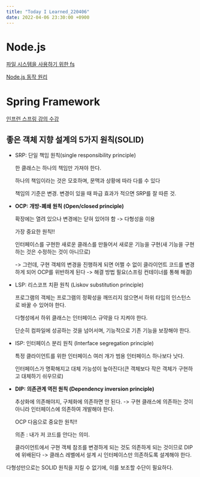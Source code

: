 ```yaml
---
title: "Today I Learned_220406"
date: 2022-04-06 23:30:00 +0900
---
```


# Node.js
[파일 시스템을 사용하기 위한 fs](https://www.daleseo.com/js-node-fs/)

[Node.js 동작 원리](https://codingjuny.tistory.com/58)

# Spring Framework
[인프런 스프링 강의 수강](https://www.inflearn.com/course/%EC%8A%A4%ED%94%84%EB%A7%81-%ED%95%B5%EC%8B%AC-%EC%9B%90%EB%A6%AC-%EA%B8%B0%EB%B3%B8%ED%8E%B8/dashboard)

## 좋은 객체 지향 설계의 5가지 원칙(SOLID)
- SRP: 단일 책임 원칙(single responsibility principle)
  
  한 클래스는 하나의 책임만 가져야 한다.

  하나의 책임이라는 것은 모호하며, 문맥과 상황에 따라 다를 수 있다

  책임의 기준은 변경. 변경이 있을 때 파급 효과가 적으면 SRP를 잘 따른 것.
- **OCP: 개방-폐쇄 원칙 (Open/closed principle)**
  
  확장에는 열려 있으나 변경에는 닫혀 있어야 함 -> 다형성을 이용

  가장 중요한 원칙!!

  인터페이스를 구현한 새로운 클래스를 만들어서 새로운 기능을 구현(새 기능을 구현하는 것은 수정하는 것이 아니므로)

  -> 그런데, 구현 객체의 변경을 진행하게 되면 어쩔 수 없이 클라이언트 코드를 변경하게 되어 OCP를 위반하게 된다 -> 해결 방법 필요(스프링 컨테이너를 통해 해결)

- LSP: 리스코프 치환 원칙 (Liskov substitution principle)
   
   프로그램의 객체는 프로그램의 정확성을 깨뜨리지 않으면서 하위 타입의 인스턴스로 바꿀 수 있어야 한다.

   다형성에서 하위 클래스는 인터페이스 규약을 다 지켜야 한다.

   단순히 컴파일에 성공하는 것을 넘어서며, 기능적으로 기존 기능을 보장해야 한다.
- ISP: 인터페이스 분리 원칙 (Interface segregation principle)
  
  특정 클라이언트를 위한 인터페이스 여러 개가 범용 인터페이스 하나보다 낫다.

  인터페이스가 명확해지고 대체 가능성이 높아진다(큰 객체보다 작은 객체가 구현하고 대체하기 쉬우므로)
- **DIP: 의존관계 역전 원칙 (Dependency inversion principle)**
  
  추상화에 의존해야지, 구체화에 의존하면 안 된다. -> 구현 클래스에 의존하는 것이 아니라 인터페이스에 의존하여 개발해야 한다.

  OCP 다음으로 중요한 원칙!!

  의존 : 내가 저 코드를 안다는 의미.

  클라이언트에서 구현 객체 참조를 변경하게 되는 것도 의존하게 되는 것이므로 DIP에 위배된다 -> 클래스 레벨에서 설계 시 인터페이스만 의존하도록 설계해야 한다.

다형성만으로는 SOLID 원칙을 지킬 수 없기에, 이를 보조할 수단이 필요하다.